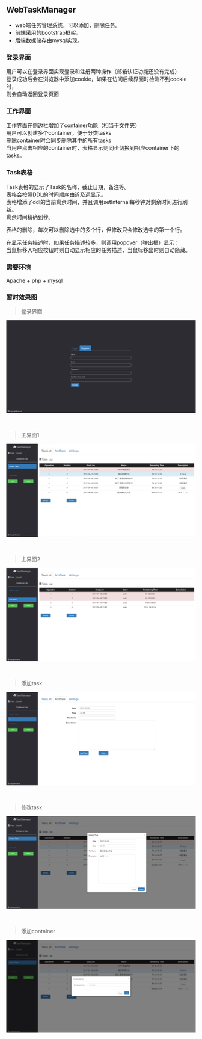 ## WebTaskManager

- web端任务管理系统，可以添加，删除任务。
- 前端采用的bootstrap框架。<br>
- 后端数据储存由mysql实现。<br>

### 登录界面
用户可以在登录界面实现登录和注册两种操作（邮箱认证功能还没有完成）<br>
登录成功后会在浏览器中添加cookie，如果在访问后续界面时检测不到cookie时，<br>
则会自动返回登录页面

### 工作界面
工作界面在侧边栏增加了container功能（相当于文件夹）<br>
用户可以创建多个container，便于分类tasks<br>
删除container时会同步删除其中的所有tasks<br>
当用户点击相应的container时，表格显示则同步切换到相应container下的tasks。 

### Task表格
Task表格的显示了Task的名称，截止日期，备注等。<br>
表格会按照DDL的时间顺序由近及远显示。<br>
表格增添了ddl的当前剩余时间，并且调用setInternal每秒钟对剩余时间进行刷新。<br>
剩余时间精确到秒。<br>

表格的删除，每次可以删除选中的多个行，但修改只会修改选中的第一个行。<br>

在显示任务描述时，如果任务描述较多，则调用popover（弹出框）显示：<br>
当鼠标移入相应按钮时则自动显示相应的任务描述，当鼠标移出时则自动隐藏。


### 需要环境
Apache + php + mysql

### 暂时效果图

>登录界面

![](https://github.com/TaiyouDong/WebTaskManager/blob/master/image/picture6.PNG)

<br>

>主界面1

![](https://github.com/TaiyouDong/WebTaskManager/blob/master/image/picture1.png)

<br>

>主界面2

![](https://github.com/TaiyouDong/WebTaskManager/blob/master/image/picture2.png)

<br>

>添加task

![](https://github.com/TaiyouDong/WebTaskManager/blob/master/image/picture5.PNG)

<br>

>修改task

![](https://github.com/TaiyouDong/WebTaskManager/blob/master/image/picture4.PNG)

<br>

>添加container

![](https://github.com/TaiyouDong/WebTaskManager/blob/master/image/picture3.png)

<br>
